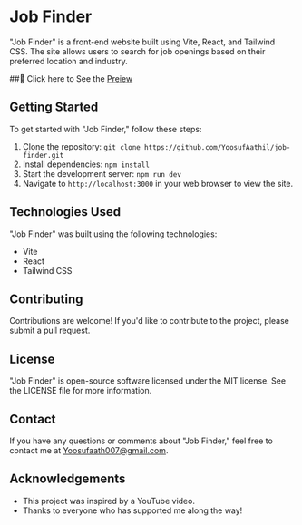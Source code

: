# Job Finder

"Job Finder" is a front-end website built using Vite, React, and Tailwind CSS. The site allows users to search for job openings based on their preferred location and industry.

##🔗 Click here to See the [Preiew](https://yoosufaathil.github.io/Job-Finder/)

## Getting Started

To get started with "Job Finder," follow these steps:

1. Clone the repository: `git clone https://github.com/YoosufAathil/job-finder.git`
2. Install dependencies: `npm install`
3. Start the development server: `npm run dev`
4. Navigate to `http://localhost:3000` in your web browser to view the site.

## Technologies Used

"Job Finder" was built using the following technologies:

- Vite
- React
- Tailwind CSS

## Contributing

Contributions are welcome! If you'd like to contribute to the project, please submit a pull request.

## License

"Job Finder" is open-source software licensed under the MIT license. See the LICENSE file for more information.

## Contact

If you have any questions or comments about "Job Finder," feel free to contact me at Yoosufaath007@gmail.com.

## Acknowledgements

- This project was inspired by a YouTube video.
- Thanks to everyone who has supported me along the way!
